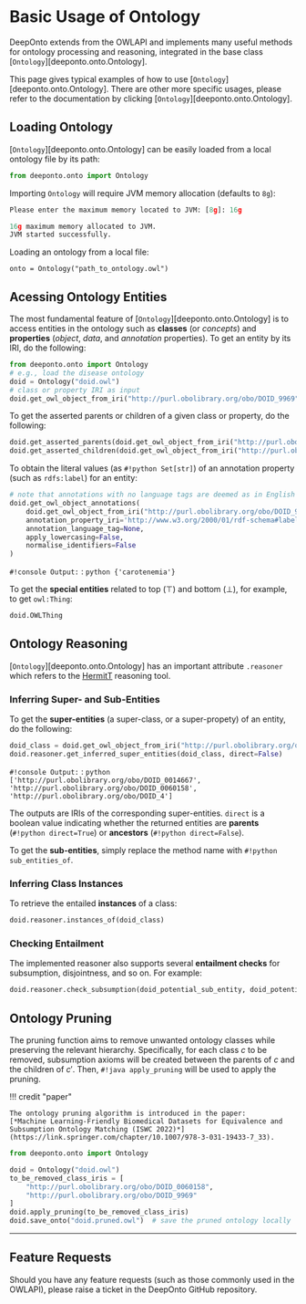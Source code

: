 # Basic Usage of Ontology

$\textsf{DeepOnto}$ extends from the OWLAPI and implements many useful methods for ontology processing and reasoning, integrated in the base class
[`Ontology`][deeponto.onto.Ontology].

This page gives typical examples of how to use [`Ontology`][deeponto.onto.Ontology]. There are other more specific usages, please refer to the documentation by clicking [`Ontology`][deeponto.onto.Ontology].

## Loading Ontology

[`Ontology`][deeponto.onto.Ontology] can be easily loaded from a local ontology file by its path:

```python
from deeponto.onto import Ontology
```

Importing `Ontology` will require JVM memory allocation (defaults to `8g`):

```python
Please enter the maximum memory located to JVM: [8g]: 16g

16g maximum memory allocated to JVM.
JVM started successfully.
```

Loading an ontology from a local file:

```
onto = Ontology("path_to_ontology.owl")
```
## Acessing Ontology Entities

The most fundamental feature of [`Ontology`][deeponto.onto.Ontology] is to access entities in the ontology such as **classes** (or *concepts*) and **properties** (*object*, *data*, and *annotation* properties). To get an entity by its IRI, do the following:

```python
from deeponto.onto import Ontology
# e.g., load the disease ontology
doid = Ontology("doid.owl")
# class or property IRI as input
doid.get_owl_object_from_iri("http://purl.obolibrary.org/obo/DOID_9969")
```

To get the asserted parents or children of a given class or property, do the following:

```python
doid.get_asserted_parents(doid.get_owl_object_from_iri("http://purl.obolibrary.org/obo/DOID_9969"))
doid.get_asserted_children(doid.get_owl_object_from_iri("http://purl.obolibrary.org/obo/DOID_9969"))
```

To obtain the literal values (as `#!python Set[str]`) of an annotation property (such as $\texttt{rdfs:label}$) for an entity:

```python
# note that annotations with no language tags are deemed as in English ("en")
doid.get_owl_object_annotations(
    doid.get_owl_object_from_iri("http://purl.obolibrary.org/obo/DOID_9969"),
    annotation_property_iri='http://www.w3.org/2000/01/rdf-schema#label',
    annotation_language_tag=None,
    apply_lowercasing=False,
    normalise_identifiers=False
)
```

`#!console Output:`
:   &#32;
    ```python
    {'carotenemia'}
    ```

To get the **special entities** related to top ($\top$) and bottom ($\bot$), for example, to get $\texttt{owl:Thing}$:

```python
doid.OWLThing
```

## Ontology Reasoning

[`Ontology`][deeponto.onto.Ontology] has an important attribute `.reasoner` which refers to the [HermitT](http://www.hermit-reasoner.com/) reasoning tool.

### Inferring Super- and Sub-Entities

To get the **super-entities** (a super-class, or a super-propety) of an entity, do the following:

```python
doid_class = doid.get_owl_object_from_iri("http://purl.obolibrary.org/obo/DOID_9969")
doid.reasoner.get_inferred_super_entities(doid_class, direct=False) 
```

`#!console Output:`
:   &#32;
    ```python
    ['http://purl.obolibrary.org/obo/DOID_0014667',
    'http://purl.obolibrary.org/obo/DOID_0060158',
    'http://purl.obolibrary.org/obo/DOID_4']
    ```

The outputs are IRIs of the corresponding super-entities. `direct` is a boolean value indicating whether the returned entities are **parents** (`#!python direct=True`) or **ancestors** (`#!python direct=False`).

To get the **sub-entities**, simply replace the method name with `#!python sub_entities_of`.

### Inferring Class Instances

To retrieve the entailed **instances** of a class:

```python
doid.reasoner.instances_of(doid_class)
```

### Checking Entailment

The implemented reasoner also supports several **entailment checks** for subsumption, disjointness, and so on. For example:

```python
doid.reasoner.check_subsumption(doid_potential_sub_entity, doid_potential_super_entity)
```

## Ontology Pruning

The pruning function aims to remove unwanted ontology classes while preserving the relevant hierarchy. Specifically, for each class $c$ to be removed, subsumption axioms will be created between the parents of $c$ and the children of $c'$. Then, `#!java apply_pruning` will be used to apply the pruning.

!!! credit "paper"

    The ontology pruning algorithm is introduced in the paper: 
    [*Machine Learning-Friendly Biomedical Datasets for Equivalence and Subsumption Ontology Matching (ISWC 2022)*](https://link.springer.com/chapter/10.1007/978-3-031-19433-7_33).

```python
from deeponto.onto import Ontology

doid = Ontology("doid.owl")
to_be_removed_class_iris = [
    "http://purl.obolibrary.org/obo/DOID_0060158",
    "http://purl.obolibrary.org/obo/DOID_9969"
]
doid.apply_pruning(to_be_removed_class_iris)
doid.save_onto("doid.pruned.owl")  # save the pruned ontology locally
```

----------------------------------------------------------------
## Feature Requests

Should you have any feature requests (such as those commonly used in the OWLAPI), please raise a ticket in the $\textsf{DeepOnto}$ GitHub repository.